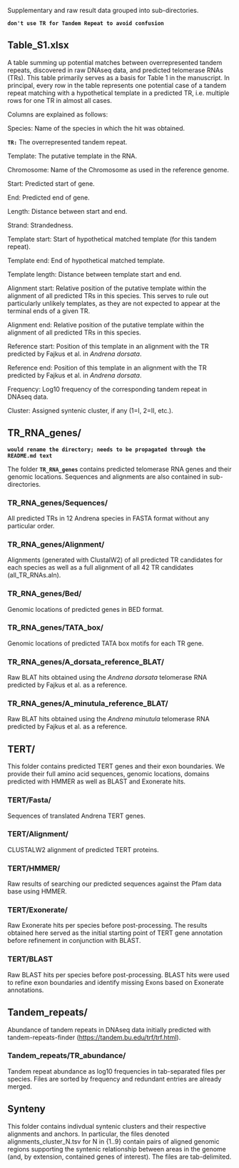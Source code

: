 Supplementary and raw result data grouped into sub-directories.

__`don't use TR for Tandem Repeat to avoid confusion`__

## Table_S1.xlsx

A table summing up potential matches between overrepresented tandem
repeats, discovered in raw DNAseq data, and predicted telomerase RNAs (TRs).
This table primarily serves as a basis for Table 1 in the manuscript.
In principal, every row in the table represents one potential case of 
a tandem repeat matching with a hypothetical template in a predicted 
TR, i.e. multiple rows for one TR in almost all cases.

Columns are explained as follows:

Species:
Name of the species in which the hit was obtained.

__`TR:`__
The overrepresented tandem repeat.

Template:
The putative template in the RNA. 

Chromosome:
Name of the Chromosome as used in the reference genome.

Start:
Predicted start of gene.

End:
Predicted end of gene.

Length:
Distance between start and end.

Strand:
Strandedness.

Template start:
Start of hypothetical matched template (for this tandem repeat).

Template end:
End of hypothetical matched template.

Template length:
Distance between template start and end.

Alignment start:
Relative position of the putative template within the 
alignment of all predicted TRs in this species. This 
serves to rule out particularly unlikely templates, as 
they are not expected to appear at the terminal ends of
a given TR. 

Alignment end:
Relative position of the putative template within the
alignment of all predicted TRs in this species.

Reference start:
Position of this template in an alignment with the TR
predicted by Fajkus et al. in _Andrena dorsata_. 

Reference end:
Position of this template in an alignment with the TR
predicted by Fajkus et al. in _Andrena dorsata_.

Frequency:
Log10 frequency of the corresponding tandem repeat in 
DNAseq data.

Cluster:
Assigned syntenic cluster, if any (1=I, 2=II, etc.).



## TR_RNA_genes/

__`would rename the directory; needs to be propagated through the README.md text`__


The folder __`TR_RNA_genes`__ contains predicted telomerase RNA genes and their genomic
locations. Sequences and alignments are also contained in sub-directories.


### TR_RNA_genes/Sequences/
All predicted TRs in 12 Andrena species in FASTA format without any
particular order.

### TR_RNA_genes/Alignment/ 
Alignments (generated with ClustalW2) of all predicted TR candidates for
each species as well as a full alignment of all 42 TR candidates
(all_TR_RNAs.aln). 

### TR_RNA_genes/Bed/
Genomic locations of predicted genes in BED format.

### TR_RNA_genes/TATA_box/
Genomic locations of predicted TATA box motifs for each
TR gene.

### TR_RNA_genes/A_dorsata_reference_BLAT/
Raw BLAT hits obtained using the _Andrena dorsata_
telomerase RNA predicted by Fajkus et al. as a reference. 

### TR_RNA_genes/A_minutula_reference_BLAT/
Raw BLAT hits obtained using the _Andrena minutula_
telomerase RNA predicted by Fajkus et al. as a reference.


## TERT/

This folder contains predicted TERT genes and their exon boundaries.
We provide their full amino acid sequences, genomic locations, domains 
predicted with HMMER as well as BLAST and Exonerate hits.


### TERT/Fasta/
Sequences of translated Andrena TERT genes. 

### TERT/Alignment/
CLUSTALW2 alignment of predicted TERT proteins.

### TERT/HMMER/
Raw results of searching our predicted sequences against
the Pfam data base using HMMER.

### TERT/Exonerate/
Raw Exonerate hits per species before post-processing. 
The results obtained here served as the initial starting
point of TERT gene annotation before refinement in
conjunction with BLAST.

### TERT/BLAST
Raw BLAST hits per species before post-processing.
BLAST hits were used to refine exon boundaries and 
identify missing Exons based on Exonerate annotations.


## Tandem_repeats/

Abundance of tandem repeats in DNAseq data initially 
predicted with tandem-repeats-finder (https://tandem.bu.edu/trf/trf.html). 

### Tandem_repeats/TR_abundance/

Tandem repeat abundance as log10 frequencies in tab-separated files
per species. Files are sorted by frequency and redundant entries are
already merged.


## Synteny 

This folder contains indivdual syntenic clusters and their respective
alignments and anchors.  In particular, the files denoted
alignments_cluster_N.tsv for N in {1..9} contain pairs of aligned
genomic regions supporting the syntenic relationship between areas in
the genome (and, by extension, contained genes of interest).  The
files are tab-delimited.

